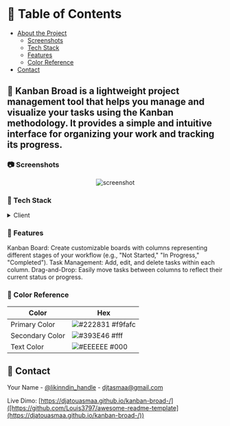 
  
  


<!-- Table of Contents -->
# :notebook_with_decorative_cover: Table of Contents

- [About the Project](#star2-about-the-project)
  * [Screenshots](#camera-screenshots)
  * [Tech Stack](#space_invader-tech-stack)
  * [Features](#dart-features)
  * [Color Reference](#art-color-reference)
- [Contact](#handshake-contact)


  

<!-- About the Project -->
## :star2: Kanban Broad is a lightweight project management tool that helps you manage and visualize your tasks using the Kanban methodology. It provides a simple and intuitive interface for organizing your work and tracking its progress.


<!-- Screenshots -->
### :camera: Screenshots

<div align="center"> 
  <img src="https://lh3.googleusercontent.com/N26Ymad-A6-VtblOh_p9h6twHX3bSPQywDEKKYJXO9FojXKG1JSoJjXoFy1CiLAwXZnDaG_AbtaNZa-OTNDl8UlKXUKCZUsK7mdA62YP" alt="screenshot" />
</div>


<!-- TechStack -->
### :space_invader: Tech Stack

<details>
  <summary>Client</summary>
  <ul>
    <li><a href="https://www.Html.org/">HTMl</a></li>
    <li><a href="https://CSS.org/">CSS</a></li>
    <li><a href="https://javascript.org/">Javascript</a></li>
  </ul>
</details>



<!-- Features -->
### :dart: Features

Kanban Board: Create customizable boards with columns representing different stages of your workflow (e.g., "Not Started," "In Progress," "Completed").
Task Management: Add, edit, and delete tasks within each column.
Drag-and-Drop: Easily move tasks between columns to reflect their current status or progress.


<!-- Color Reference -->
### :art: Color Reference

| Color             | Hex                                                                |
| ----------------- | ------------------------------------------------------------------ |
| Primary Color | ![#222831](https://via.placeholder.com/10/f9fafc?text=+) #f9fafc |
| Secondary Color | ![#393E46](https://via.placeholder.com/10/fff?text=+) #fff |
| Text Color | ![#EEEEEE](https://via.placeholder.com/10/000?text=+) #000 |


<!-- Contact -->
## :handshake: Contact

Your Name - [@likinndin_handle](https://www.linkedin.com/in/asmaa-d-900ab5259/) - djtasmaa@gmail.com

Live Dimo: [https://djatouasmaa.github.io/kanban-broad-/]([https://github.com/Louis3797/awesome-readme-template](https://djatouasmaa.github.io/kanban-broad-/))




